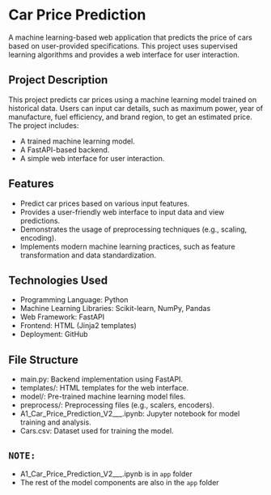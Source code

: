 # Car Price Prediction
A machine learning-based web application that predicts the price of cars based on user-provided specifications. This project uses supervised learning algorithms and provides a web interface for user interaction.
## Project Description
This project predicts car prices using a machine learning model trained on historical data. Users can input car details, such as maximum power, year of manufacture, fuel efficiency, and brand region, to get an estimated price.
The project includes:
- A trained machine learning model.
- A FastAPI-based backend.
- A simple web interface for user interaction.
## Features
- Predict car prices based on various input features.
- Provides a user-friendly web interface to input data and view predictions.
- Demonstrates the usage of preprocessing techniques (e.g., scaling, encoding).
- lmplements modern machine learning practices, such as feature transformation and data standardization.
## Technologies Used
- Programming Language: Python
- Machine Learning Libraries: Scikit-learn, NumPy, Pandas
- Web Framework: FastAPI
- Frontend: HTML (Jinja2 templates)
- Deployment: GitHub
## File Structure
- main.py: Backend implementation using FastAPI.
- templates/: HTML templates for the web interface.
- model/: Pre-trained machine learning model files.
- preprocess/: Preprocessing files (e.g., scalers, encoders).
- A1_Car_Price_Prediction_V2___.ipynb: Jupyter notebook for model training and analysis.
- Cars.csv: Dataset used for training the model.

## `NOTE:`
- A1_Car_Price_Prediction_V2___.ipynb is in `app` folder
- The rest of the model components are also in the `app` folder